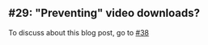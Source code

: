 ## #29: "Preventing" video downloads?

To discuss about this blog post, go to [#38](https://github.com/ngxson/blog-comments/issues/38)

<!-- {"issue":38} -->